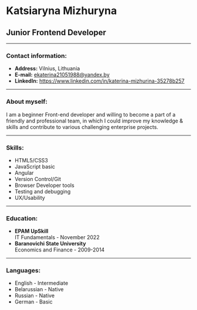 # Katsiaryna Mizhuryna
## Junior Frontend Developer

---

### **Contact information**:

- **Address:** Vilnius, Lithuania<br>
- **E-mail:** ekaterina21051988@yandex.by<br>
- **LinkedIn:** https://www.linkedin.com/in/katerina-mizhurina-35278b257 <br>

---

### **About myself**:<br>
I am a beginner Front-end developer and willing to become a part of a friendly and professional team, in which I could improve my knowledge & skills and contribute to various challenging enterprise projects.

---
### **Skills:**
- HTML5/CSS3
- JavaScript basic
- Angular
- Version Control/Git
- Browser Developer tools
- Testing and debugging
- UX/Usability
---
### **Education**:
 - **EPAM UpSkill** <br>
 IT Fundamentals - November 2022 <br>
 - **Baranovichi State University** <br>
 Economics and Finance - 2009-2014
 ---
 ### **Languages**:
 - English - Intermediate
 - Belarussian - Native
 - Russian - Native
 - German - Basic
